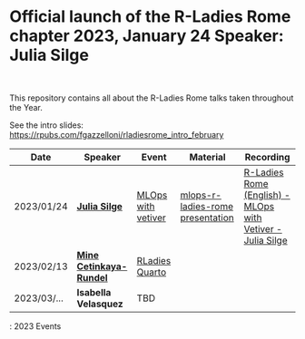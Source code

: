 # Official launch of the R-Ladies Rome chapter 2023, January 24 Speaker: Julia Silge

<br>

This repository contains all about the R-Ladies Rome talks taken throughout the Year.

See the intro slides: <https://rpubs.com/fgazzelloni/rladiesrome_intro_february>

| Date        | Speaker                                           | Event                                                                       | Material                                                                             | Recording                                                                                                 |
|--------------------------------------------|----------------------------------------------------------|-------------------------------------------------|------------------------------------------|------------------------------------------------------------------|
| 2023/01/24  | [**Julia Silge**](https://juliasilge.com/)        | [MLOps with vetiver](https://www.meetup.com/rladies-rome/events/289517054/) | [mlops-r-ladies-rome presentation](https://juliasilge.github.io/mlops-r-ladies-rome) | [R-Ladies Rome (English) - MLOps with Vetiver - Julia Silge](https://www.youtube.com/watch?v=PPB-iG8SexE) |
| 2023/02/13  | [**Mine Cetinkaya-Rundel**](https://mine-cr.com/) | [RLadies Quarto](https://www.meetup.com/rladies-rome/events/290673316/)     |                                                                                      |                                                                                                           |
| 2023/03/... | **Isabella Velasquez**                            | TBD                                                                         |                                                                                      |                                                                                                           |

: 2023 Events
